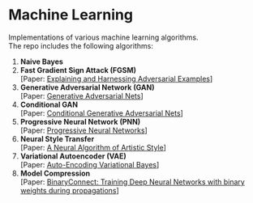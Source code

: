# Machine Learning
Implementations of various machine learning algorithms.  
The repo includes the following algorithms:

1. **Naive Bayes**
2. **Fast Gradient Sign Attack (FGSM)**  
[Paper: [Explaining and Harnessing Adversarial Examples](https://arxiv.org/pdf/1412.6572.pdf)]
3. **Generative Adversarial Network (GAN)**  
[Paper: [Generative Adversarial Nets](https://arxiv.org/pdf/1406.2661.pdf)]
4. **Conditional GAN**  
[Paper: [Conditional Generative Adversarial Nets](https://arxiv.org/abs/1411.1784)]
5. **Progressive Neural Network (PNN)**  
[Paper: [Progressive Neural Networks](https://arxiv.org/pdf/1606.04671.pdf)]
6. **Neural Style Transfer**  
[Paper: [A Neural Algorithm of Artistic Style](https://arxiv.org/pdf/1508.06576.pdf)]
7. **Variational Autoencoder (VAE)**  
[Paper: [Auto-Encoding Variational Bayes](https://arxiv.org/abs/1312.6114)]
8. **Model Compression**  
[Paper: [BinaryConnect: Training Deep Neural Networks with binary weights during propagations](https://arxiv.org/abs/1511.00363)]